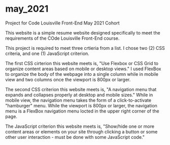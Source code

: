# may_2021
Project for Code Louisville Front-End May 2021 Cohort

This website is a simple resume website designed specifically to meet the requirements of the COde Louisville Front-End course.

This project is required to meet three crtieria from a list. I chose two (2) CSS criteria, and one (1) JavaScript criterion. 

The first CSS cirterion this website meets is, "Use Flexbox or CSS Grid to organize content areas based on mobile or desktop views." I used FlexBox to organize the body of the webpage into a single column while in mobile view and two columns once the viewport is 800px or larger.

The second CSS criterion this website meets is, "A navigation menu that expands and collapses properly at desktop and mobile sizes." While in mobile view, the navigation menu takes the form of a click-to-activate "hamburger" menu. While the viewport is 800px or larger, the navigation menu is a FlexBox navigation menu locted in the upper right corner of the page.

The JavaScript criterion this website meets is, "Show/hide one or more content areas or elements on your site through clicking a button or some other user interaction - must be done with some JavaScript code." 